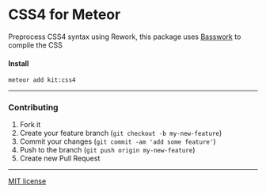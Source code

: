 # CSS4 for Meteor

Preprocess CSS4 syntax using Rework, this package uses [Basswork](https://github.com/jxnblk/basswork) to compile the CSS

#### Install
```
meteor add kit:css4
```

---

### Contributing
1. Fork it
2. Create your feature branch (`git checkout -b my-new-feature`)
3. Commit your changes (`git commit -am 'add some feature'`)
4. Push to the branch (`git push origin my-new-feature`)
5. Create new Pull Request

---

[MIT license](http://opensource.org/licenses/MIT)